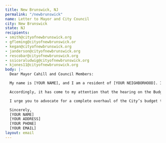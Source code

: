 ```yaml
---
title: New Brunswick, NJ
permalink: "/newbrunswick"
name: Letter to Mayor and City Council
city: New Brunswick
state: NJ
recipients:
- smith@cityofnewbrunswick.org
- gfleming@cityofnewbrunswick.or
- kegan@cityofnewbrunswick.org
- janderson@cityofnewbrunswick.org
- rescobar@cityofnewbrunswick.org
- ssicoraludwig@cityofnewbrunswick.org
- kjones11@cityofnewbrunswick.org
body: |-
  Dear Mayor Cahill and Council Members:

  My name is [YOUR NAME], and I am a resident of [YOUR NEIGHBORHOOD]. In light of the urgent Movement for Black Lives happening across our nation, I am writing to urge you to advocate for a meaningful reallocation of the City's expenditures away from policing and towards social programs and resources that support housing, jobs, education, health care, child care, and other critical community needs. As the tragic 2011 shooting of Barry Deloatch shows, police violence against Black people is very much an urgent problem in New Brunswick, as in our country at large.

  Accordingly, it has come to my attention that the hearing on the Budget and Tax Resolution for fiscal year 2020 will be held on July 15. At $20,181,528 total, an increase from 2019, the City’s amended 2020 budget for policing dwarfs its other appropriations. For example, the allocation for health and human services does not even reach $500,000. This is egregious, particularly in light of the global pandemic - New Brunswick has one of the highest case counts of COVID-19. New Brunswick’s population is 14.6% African American and 50.1% Hispanic/Latino, and 34.2% of its residents are in poverty. Given that racial inequities persist throughout the nation, and that police have proven to be a dire public health threat for Black Americans, it is unconscionable to continue to fund police at these disproportionate levels while starving social programs.

  I urge you to advocate for a complete overhaul of the City’s budget that directs significant funding away from policing. All over the country, American citizens are calling for budgets that truly represent the people’s needs. In a global pandemic, it is all the more critical to invest funds in areas like health, youth services, and other social programs. I urge you to revise the FY 2020 budget to reflect the demands of New Brunswick’s residents - ideally with participation of those residents in the budget creation - and show that the City of New Brunswick is committed to a vision of true public safety, one that reduces and eliminates harm for everyone.

  Sincerely,
  [YOUR NAME]
  [YOUR ADDRESS]
  [YOUR PHONE]
  [YOUR EMAIL]
layout: email
---
```



